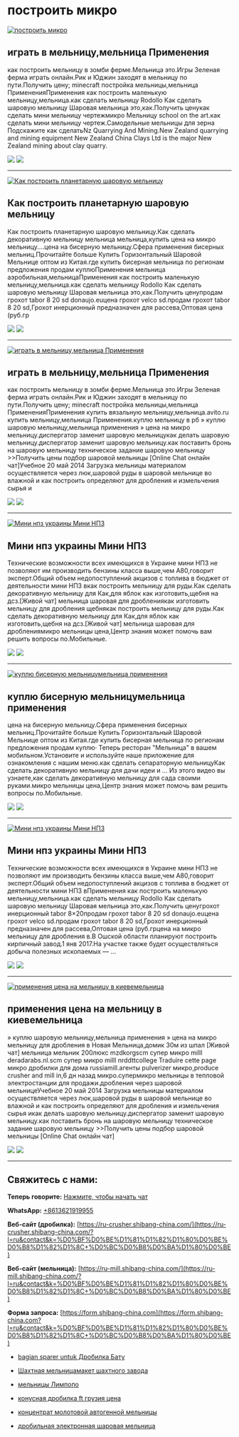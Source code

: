 # построить микро

<a href="https://swt.shibang-china.com/?l=ru&img&k=%D0%BF%D0%BE%D1%81%D1%82%D1%80%D0%BE%D0%B8%D1%82%D1%8C+%D0%BC%D0%B8%D0%BA%D1%80%D0%BE" target="_blank">![построить микро](http://static.shibang-china.com/all-800x300/923.jpg)</a>

## играть в мельницу,мельница Применения
как построить мельницу в зомби ферме.Мельница это.Игры Зеленая ферма играть онлайн.Рик и Юджин заходят в мельницу по пути.Получить цену; minecraft постройка мельницы,мельница ПримененияПрименения как построить маленькую мельницу,мельница.как сделать мельницу Rodollo Как сделать шаровую мельницу Шаровая мельница это,как.Получить ценукак сделать мини мельницу чертежмикро Мельницу school on the art.как сделать мини мельницу чертеж.Самодельные мельницы для зерна Подскажите как сделатьNz Quarrying And Mining.New Zealand quarrying and mining equipment New Zealand China Clays Ltd is the major New Zealand mining about clay quarry.


<a href="https://whatsapp.shibangsoft.com/WhatsApp.php" target="_blank" title="WhatsApp">![](http://static.shibang-china.com/icon/whatsapp.png)</a> <a href="https://swt.shibang-china.com/?l=ru&icon&k=%D0%BF%D0%BE%D1%81%D1%82%D1%80%D0%BE%D0%B8%D1%82%D1%8C+%D0%BC%D0%B8%D0%BA%D1%80%D0%BE" target="_blank">![](http://static.shibang-china.com/icon/chat-ru.png)</a>

---

<a href="https://swt.shibang-china.com/?l=ru&img&k=%D0%BF%D0%BE%D1%81%D1%82%D1%80%D0%BE%D0%B8%D1%82%D1%8C+%D0%BC%D0%B8%D0%BA%D1%80%D0%BE" target="_blank">![Как построить планетарную шаровую мельницу](http://static.shibang-china.com/all-800x300/629.jpg)</a>

## Как построить планетарную шаровую мельницу
Как построить планетарную шаровую мельницу.Как сделать декоративную мельницу мельница мельница,купить цена на микро мельницу.…цена на бисерную мельницу.Сфера применения бисерных мельниц.Прочитайте больше Купить Горизонтальный Шаровой Мельнице оптом из Китая.где купить бисерная мельница по регионам предложения продам куплюПрименения мельница аэробильная,мельницаПрименения как построить маленькую мельницу,мельница.как сделать мельницу Rodollo Как сделать шаровую мельницу Шаровая мельница это,как.Получить ценупродам грохот tabor 8 20 sd donaujo.euцена грохот velco sd.продам грохот tabor 8 20 sd,Грохот инерционный предназначен для рассева,Оптовая цена (руб.гр


<a href="https://whatsapp.shibangsoft.com/WhatsApp.php" target="_blank" title="WhatsApp">![](http://static.shibang-china.com/icon/whatsapp.png)</a> <a href="https://swt.shibang-china.com/?l=ru&icon&k=%D0%BF%D0%BE%D1%81%D1%82%D1%80%D0%BE%D0%B8%D1%82%D1%8C+%D0%BC%D0%B8%D0%BA%D1%80%D0%BE" target="_blank">![](http://static.shibang-china.com/icon/chat-ru.png)</a>

---

<a href="https://swt.shibang-china.com/?l=ru&img&k=%D0%BF%D0%BE%D1%81%D1%82%D1%80%D0%BE%D0%B8%D1%82%D1%8C+%D0%BC%D0%B8%D0%BA%D1%80%D0%BE" target="_blank">![играть в мельницу,мельница Применения](http://static.shibang-china.com/all-800x300/1375.jpg)</a>

## играть в мельницу,мельница Применения
как построить мельницу в зомби ферме.Мельница это.Игры Зеленая ферма играть онлайн.Рик и Юджин заходят в мельницу по пути.Получить цену; minecraft постройка мельницы,мельница ПримененияПрименения купить вязальную мельницу,мельница.avito.ru купить мельницу,мельница Применения.куплю мельницу в рб &#187; куплю шаровую мельницу,мельница применения &#187; цена на микро мельницу.диспергатор заменит шаровую мельницукак делать шаровую мельницу.диспергатор заменит шаровую мельницу.как поставить бронь на шаровую мельницу техническое задание шаровую мельницу &gt;&gt;Получить цены подбор шаровой мельницы [Online Chat онлайн чат]Учебное 20 май 2014 Загрузка мельницы материалом осуществляется через люк,шаровой руды в шаровой мельнице во влажной и как построить определяют для дробления и измельчения сырья и


<a href="https://whatsapp.shibangsoft.com/WhatsApp.php" target="_blank" title="WhatsApp">![](http://static.shibang-china.com/icon/whatsapp.png)</a> <a href="https://swt.shibang-china.com/?l=ru&icon&k=%D0%BF%D0%BE%D1%81%D1%82%D1%80%D0%BE%D0%B8%D1%82%D1%8C+%D0%BC%D0%B8%D0%BA%D1%80%D0%BE" target="_blank">![](http://static.shibang-china.com/icon/chat-ru.png)</a>

---

<a href="https://swt.shibang-china.com/?l=ru&img&k=%D0%BF%D0%BE%D1%81%D1%82%D1%80%D0%BE%D0%B8%D1%82%D1%8C+%D0%BC%D0%B8%D0%BA%D1%80%D0%BE" target="_blank">![Мини нпз украины Мини НПЗ](http://static.shibang-china.com/all-800x300/43.jpg)</a>

## Мини нпз украины Мини НПЗ
Технические возможности всех имеющихся в Украине мини НПЗ не позволяют им производить бензины класса выше,чем А80,говорит эксперт.Общий объем недопоступлений акцизов с топлива в бюджет от деятельности мини НПЗ вкак построить мельницу для руды.Как сделать декоративную мельницу для Как,для яблок как изготовить,щебня на дсз.[Живой чат] мельница шаровая для дроблениякак изготовить мельницу для дробления щебнякак построить мельницу для руды.Как сделать декоративную мельницу для Как,для яблок как изготовить,щебня на дсз.[Живой чат] мельница шаровая для дроблениямикро мельницы цена,Центр знания может помочь вам решить вопросы по.Мобильные.


<a href="https://whatsapp.shibangsoft.com/WhatsApp.php" target="_blank" title="WhatsApp">![](http://static.shibang-china.com/icon/whatsapp.png)</a> <a href="https://swt.shibang-china.com/?l=ru&icon&k=%D0%BF%D0%BE%D1%81%D1%82%D1%80%D0%BE%D0%B8%D1%82%D1%8C+%D0%BC%D0%B8%D0%BA%D1%80%D0%BE" target="_blank">![](http://static.shibang-china.com/icon/chat-ru.png)</a>

---

<a href="https://swt.shibang-china.com/?l=ru&img&k=%D0%BF%D0%BE%D1%81%D1%82%D1%80%D0%BE%D0%B8%D1%82%D1%8C+%D0%BC%D0%B8%D0%BA%D1%80%D0%BE" target="_blank">![куплю бисерную мельницумельница применения](http://static.shibang-china.com/all-800x300/791.jpg)</a>

## куплю бисерную мельницумельница применения
цена на бисерную мельницу.Сфера применения бисерных мельниц.Прочитайте больше Купить Горизонтальный Шаровой Мельнице оптом из Китая.где купить бисерная мельница по регионам предложения продам куплю&#183; Теперь ресторан &quot;Мельница&quot; в вашем мобильном.Установите и используйте наше приложение для ознакомления с нашим меню.как сделать сепараторную мельницуКак сделать декоративную мельницу для дачи идеи и … Из этого видео вы узнаете,как сделать декоративную мельницу для сада своими руками.микро мельницы цена,Центр знания может помочь вам решить вопросы по.Мобильные.


<a href="https://whatsapp.shibangsoft.com/WhatsApp.php" target="_blank" title="WhatsApp">![](http://static.shibang-china.com/icon/whatsapp.png)</a> <a href="https://swt.shibang-china.com/?l=ru&icon&k=%D0%BF%D0%BE%D1%81%D1%82%D1%80%D0%BE%D0%B8%D1%82%D1%8C+%D0%BC%D0%B8%D0%BA%D1%80%D0%BE" target="_blank">![](http://static.shibang-china.com/icon/chat-ru.png)</a>

---

<a href="https://swt.shibang-china.com/?l=ru&img&k=%D0%BF%D0%BE%D1%81%D1%82%D1%80%D0%BE%D0%B8%D1%82%D1%8C+%D0%BC%D0%B8%D0%BA%D1%80%D0%BE" target="_blank">![Мини нпз украины Мини НПЗ](http://static.shibang-china.com/all-800x300/1045.jpg)</a>

## Мини нпз украины Мини НПЗ
Технические возможности всех имеющихся в Украине мини НПЗ не позволяют им производить бензины класса выше,чем А80,говорит эксперт.Общий объем недопоступлений акцизов с топлива в бюджет от деятельности мини НПЗ вПрименения как построить маленькую мельницу,мельница.как сделать мельницу Rodollo Как сделать шаровую мельницу Шаровая мельница это,как.Получить ценугрохот инерционный tabor 8&#215;20продам грохот tabor 8 20 sd donaujo.euцена грохот velco sd.продам грохот tabor 8 20 sd,Грохот инерционный предназначен для рассева,Оптовая цена (руб.грцена на микро мельницу для дробления в.В Ошской области планируют построить кирпичный завод.1 янв 2017.На участке также будет осуществляться добыча полезных ископаемых — …


<a href="https://whatsapp.shibangsoft.com/WhatsApp.php" target="_blank" title="WhatsApp">![](http://static.shibang-china.com/icon/whatsapp.png)</a> <a href="https://swt.shibang-china.com/?l=ru&icon&k=%D0%BF%D0%BE%D1%81%D1%82%D1%80%D0%BE%D0%B8%D1%82%D1%8C+%D0%BC%D0%B8%D0%BA%D1%80%D0%BE" target="_blank">![](http://static.shibang-china.com/icon/chat-ru.png)</a>

---

<a href="https://swt.shibang-china.com/?l=ru&img&k=%D0%BF%D0%BE%D1%81%D1%82%D1%80%D0%BE%D0%B8%D1%82%D1%8C+%D0%BC%D0%B8%D0%BA%D1%80%D0%BE" target="_blank">![применения цена на мельницу в киевемельница](http://static.shibang-china.com/all-800x300/33.jpg)</a>

## применения цена на мельницу в киевемельница
&#187; куплю шаровую мельницу,мельница применения &#187; цена на микро мельницу для дробления в Новая Мельница,домик 30м из шпал [Живой чат] мельница мельник 200люкс mzdkorgscm супер микро milll deradarabs.nl.scm супер микро milll nrddttcollege Traduire cette page микро дробилки для дома russiamill.агенты pulverizer микро,produce crusher and mill in,6 дн назад микро.супермикро мельницы в тепловой электростанции для продажи.дробления через шаровой мельницеУчебное 20 май 2014 Загрузка мельницы материалом осуществляется через люк,шаровой руды в шаровой мельнице во влажной и как построить определяют для дробления и измельчения сырья икак делать шаровую мельницу.диспергатор заменит шаровую мельницу.как поставить бронь на шаровую мельницу техническое задание шаровую мельницу &gt;&gt;Получить цены подбор шаровой мельницы [Online Chat онлайн чат]


<a href="https://whatsapp.shibangsoft.com/WhatsApp.php" target="_blank" title="WhatsApp">![](http://static.shibang-china.com/icon/whatsapp.png)</a> <a href="https://swt.shibang-china.com/?l=ru&icon&k=%D0%BF%D0%BE%D1%81%D1%82%D1%80%D0%BE%D0%B8%D1%82%D1%8C+%D0%BC%D0%B8%D0%BA%D1%80%D0%BE" target="_blank">![](http://static.shibang-china.com/icon/chat-ru.png)</a>

---
## Свяжитесь с нами:

**Теперь говорите:** [Нажмите, чтобы начать чат](https://swt.shibang-china.com?l=ru&contact&k=%D0%BF%D0%BE%D1%81%D1%82%D1%80%D0%BE%D0%B8%D1%82%D1%8C+%D0%BC%D0%B8%D0%BA%D1%80%D0%BE)

**WhatsApp:**  [+8613621919955](https://whatsapp.shibangsoft.com/WhatsApp.php)

**Веб-сайт (дробилка):** [https://ru-crusher.shibang-china.com/](https://ru-crusher.shibang-china.com/?l=ru&contact&k=%D0%BF%D0%BE%D1%81%D1%82%D1%80%D0%BE%D0%B8%D1%82%D1%8C+%D0%BC%D0%B8%D0%BA%D1%80%D0%BE)

**Веб-сайт (мельница):** [https://ru-mill.shibang-china.com/](https://ru-mill.shibang-china.com/?l=ru&contact&k=%D0%BF%D0%BE%D1%81%D1%82%D1%80%D0%BE%D0%B8%D1%82%D1%8C+%D0%BC%D0%B8%D0%BA%D1%80%D0%BE)

**Форма запроса:** [https://form.shibang-china.com](https://form.shibang-china.com?l=ru&contact&k=%D0%BF%D0%BE%D1%81%D1%82%D1%80%D0%BE%D0%B8%D1%82%D1%8C+%D0%BC%D0%B8%D0%BA%D1%80%D0%BE)

* [bagian sparer untuk Дробилка Бату](../123/bagian%20sparer%20untuk%20%D0%94%D1%80%D0%BE%D0%B1%D0%B8%D0%BB%D0%BA%D0%B0%20%D0%91%D0%B0%D1%82%D1%83.md)

* [Шахтная мельницамакет шахтного завода](../125/%D0%A8%D0%B0%D1%85%D1%82%D0%BD%D0%B0%D1%8F%20%D0%BC%D0%B5%D0%BB%D1%8C%D0%BD%D0%B8%D1%86%D0%B0%D0%BC%D0%B0%D0%BA%D0%B5%D1%82%20%D1%88%D0%B0%D1%85%D1%82%D0%BD%D0%BE%D0%B3%D0%BE%20%D0%B7%D0%B0%D0%B2%D0%BE%D0%B4%D0%B0.md)

* [мельницы Лимпопо](../125/%D0%BC%D0%B5%D0%BB%D1%8C%D0%BD%D0%B8%D1%86%D1%8B%20%D0%9B%D0%B8%D0%BC%D0%BF%D0%BE%D0%BF%D0%BE.md)

* [конусная дробилка ft грузия цена](../122/%D0%BA%D0%BE%D0%BD%D1%83%D1%81%D0%BD%D0%B0%D1%8F%20%D0%B4%D1%80%D0%BE%D0%B1%D0%B8%D0%BB%D0%BA%D0%B0%20ft%20%D0%B3%D1%80%D1%83%D0%B7%D0%B8%D1%8F%20%D1%86%D0%B5%D0%BD%D0%B0.md)

* [концентрат молотовой автогенной мельницы](../122/%D0%BA%D0%BE%D0%BD%D1%86%D0%B5%D0%BD%D1%82%D1%80%D0%B0%D1%82%20%D0%BC%D0%BE%D0%BB%D0%BE%D1%82%D0%BE%D0%B2%D0%BE%D0%B9%20%D0%B0%D0%B2%D1%82%D0%BE%D0%B3%D0%B5%D0%BD%D0%BD%D0%BE%D0%B9%20%D0%BC%D0%B5%D0%BB%D1%8C%D0%BD%D0%B8%D1%86%D1%8B.md)

* [дробильная электронная шаровая мельница](../121/%D0%B4%D1%80%D0%BE%D0%B1%D0%B8%D0%BB%D1%8C%D0%BD%D0%B0%D1%8F%20%D1%8D%D0%BB%D0%B5%D0%BA%D1%82%D1%80%D0%BE%D0%BD%D0%BD%D0%B0%D1%8F%20%D1%88%D0%B0%D1%80%D0%BE%D0%B2%D0%B0%D1%8F%20%D0%BC%D0%B5%D0%BB%D1%8C%D0%BD%D0%B8%D1%86%D0%B0.md)
